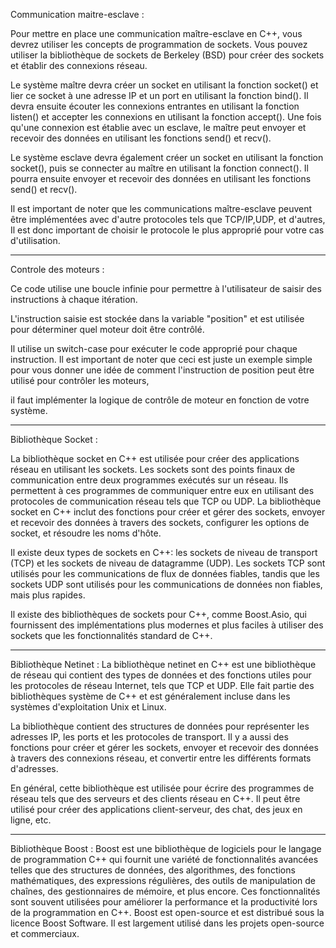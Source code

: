 Communication maitre-esclave :

Pour mettre en place une communication maître-esclave en C++, vous devrez utiliser les concepts de programmation de sockets. 
Vous pouvez utiliser la bibliothèque de sockets de Berkeley (BSD) pour créer des sockets et établir des connexions réseau.

Le système maître devra créer un socket en utilisant la fonction socket() et lier ce socket à une adresse IP et un port en utilisant la fonction bind(). 
Il devra ensuite écouter les connexions entrantes en utilisant la fonction listen() et accepter les connexions en utilisant la fonction accept(). 
Une fois qu'une connexion est établie avec un esclave, le maître peut envoyer et recevoir des données en utilisant les fonctions send() et recv().

Le système esclave devra également créer un socket en utilisant la fonction socket(), puis se connecter au maître en utilisant la fonction connect(). 
Il pourra ensuite envoyer et recevoir des données en utilisant les fonctions send() et recv().

Il est important de noter que les communications maître-esclave peuvent être implémentées avec d'autre protocoles tels que TCP/IP,UDP, et d'autres, 
Il est donc important de choisir le protocole le plus approprié pour votre cas d'utilisation.

************************************************************************************************************************************************************
Controle des moteurs :

Ce code utilise une boucle infinie pour permettre à l'utilisateur de saisir des instructions à chaque itération. 

L'instruction saisie est stockée dans la variable "position" et est utilisée pour déterminer quel moteur doit être contrôlé. 

Il utilise un switch-case pour exécuter le code approprié pour chaque instruction.
Il est important de noter que ceci est juste un exemple simple pour vous donner une idée de comment l'instruction de position peut être utilisé pour contrôler les moteurs, 

il faut implémenter la logique de contrôle de moteur en fonction de votre système.

**************************************************************************************************************************************************************
Bibliothèque Socket :

La bibliothèque socket en C++ est utilisée pour créer des applications réseau en utilisant les sockets. 
Les sockets sont des points finaux de communication entre deux programmes exécutés sur un réseau. 
Ils permettent à ces programmes de communiquer entre eux en utilisant des protocoles de communication réseau tels que TCP ou UDP. 
La bibliothèque socket en C++ inclut des fonctions pour créer et gérer des sockets, envoyer et recevoir des données à travers des sockets, configurer les options de socket, et résoudre les noms d'hôte.

Il existe deux types de sockets en C++: les sockets de niveau de transport (TCP) et les sockets de niveau de datagramme (UDP). 
Les sockets TCP sont utilisés pour les communications de flux de données fiables, tandis que les sockets UDP sont utilisés pour les communications de données non fiables, mais plus rapides.

Il existe des bibliothèques de sockets pour C++, comme Boost.Asio, qui fournissent des implémentations plus modernes et plus faciles à utiliser des sockets que les fonctionnalités standard de C++.
**************************************************************************************************************************************************************
Bibliothèque Netinet :
La bibliothèque netinet en C++ est une bibliothèque de réseau qui contient des types de données et des fonctions utiles pour les protocoles de réseau Internet, tels que TCP et UDP. 
Elle fait partie des bibliothèques système de C++ et est généralement incluse dans les systèmes d'exploitation Unix et Linux.

La bibliothèque contient des structures de données pour représenter les adresses IP, les ports et les protocoles de transport. 
Il y a aussi des fonctions pour créer et gérer les sockets, envoyer et recevoir des données à travers des connexions réseau, et convertir entre les différents formats d'adresses.

En général, cette bibliothèque est utilisée pour écrire des programmes de réseau tels que des serveurs et des clients réseau en C++. 
Il peut être utilisé pour créer des applications client-serveur, des chat, des jeux en ligne, etc.
**************************************************************************************************************************************************************
Bibliothèque Boost :
Boost est une bibliothèque de logiciels pour le langage de programmation C++ qui fournit une variété de fonctionnalités avancées telles que des structures de données, 
des algorithmes, des fonctions mathématiques, des expressions régulières, des outils de manipulation de chaînes, des gestionnaires de mémoire, et plus encore.
Ces fonctionnalités sont souvent utilisées pour améliorer la performance et la productivité lors de la programmation en C++. Boost est open-source et est distribué sous la licence Boost Software.
Il est largement utilisé dans les projets open-source et commerciaux.